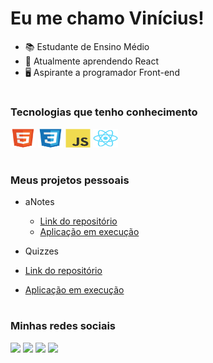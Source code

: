 # Eu me chamo Vinícius!

- 📚 Estudante de Ensino Médio
- 🌱 Atualmente aprendendo React
- 🖥️ Aspirante a programador Front-end

#

### Tecnologias que tenho conhecimento

<div>
  <img alt="ViniMagaa-HTML" height="30" width="40" src="https://raw.githubusercontent.com/devicons/devicon/master/icons/html5/html5-original.svg">
  <img alt="ViniMagaa-CSS" height="30" width="40" src="https://raw.githubusercontent.com/devicons/devicon/master/icons/css3/css3-original.svg">
  <img alt="ViniMagaa-Csharp" height="30" width="40" src="https://raw.githubusercontent.com/devicons/devicon/master/icons/javascript/javascript-original.svg">
  <img alt="ViniMagaa-Csharp" height="30" width="40" src="https://raw.githubusercontent.com/devicons/devicon/master/icons/react/react-original.svg">
</div>

#

### Meus projetos pessoais

- aNotes
  - [Link do repositório](https://github.com/ViniMagaa/anotes)
  - [Aplicação em execução](https://vinimagaa-anotes.vercel.app/)

 - Quizzes
  - [Link do repositório](https://github.com/ViniMagaa/quizzes)
  - [Aplicação em execução](https://vinimagaa-quizzes.vercel.app/)

#

### Minhas redes sociais

<div> 
  <a href="https://instagram.com/vini.magaa" target="_blank"><img src="https://img.shields.io/badge/Instagram-E4405F?style=for-the-badge&logo=instagram&logoColor=white" target="_blank"></a>
  <a href="https://twitter.com/vini_magaa" target="_blank"><img src="https://img.shields.io/badge/Twitter-1DA1F2?style=for-the-badge&logo=twitter&logoColor=white" target="_blank"></a>
  <a href = "mailto:vinisantos2008vs@gmail.com"><img src="https://img.shields.io/badge/-Gmail-%23333?style=for-the-badge&logo=gmail&logoColor=white" target="_blank"></a>
  <a href="#" target="_blank"><img src="https://img.shields.io/badge/-LinkedIn-%230077B5?style=for-the-badge&logo=linkedin&logoColor=white" target="_blank"></a>
</div>

